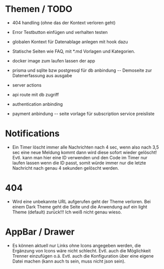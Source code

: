 # Themen / TODO

- 404 handling (ohne das der Kontext verloren geht)
- Error Testbutton einfügen und verhalten testen
- globalen Kontext für Datenablage anlegen mit hook dazu
- Statische Seiten wie FAQ, mit *.md Vorlagen und Kategorien.

- docker image zum laufen lassen der app
- prisma und sqlite bzw postgresql für db anbindung
-- Demoseite zur Datenerfassung aus ausgabe
- server actions
- api route mit db zugriff

- authentication anbinding
- payment anbindung
-- seite vorlage für subscription service preisliste


# Notifications

* Ein Timer löscht immer alle Nachrichten nach 4 sec, wenn also nach 3,5 sec eine neue Meldung kommt dann wird diese sofort wieder gelöscht!
Evtl. kann man hier eine ID verwenden und den Code im Timer nur laufen lassen wenn die ID passt, somit würde immer nur die letzte Nachricht nach genau 4 sekunden gelöscht werden. 

# 404

* Wird eine unbekannte URL aufgerufen geht der Theme verloren. Bei einem Dark Theme geht die Seite und die Anwendung auf ein light Theme (default) zurück!!! 
Ich weiß nicht genau wieso.

# AppBar / Drawer

* Es können aktuell nur Links ohne Icons angegeben werden, die Ergänzung von Icons wäre nicht schlecht.
Evtl. auch die Möglichkeit Trenner einzufügen o.ä.
Evtl. auch die Konfiguration über eine eigene Datei machen (kann auch ts sein, muss nicht json sein).

